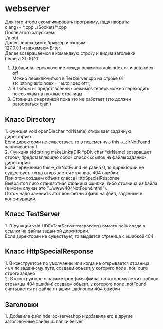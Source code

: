 # webserver
Для того чтобы скомпилировать программу, надо набрать:<br>
clang++ \*.cpp ../Sockets/\*.cpp<br>
После этого запускаем:<br>
./a.out<br>
Далее переходим в браузер и вводим:<br>
127.0.0.1 и нажимаем Enter<br>
Далее возвращаемся в командную строку и видим заголовки<br>
hemelia 21.06.21<br>
1. Добавила переключение между режимом autoindex on и autoindex off<br>
Можно переключиться в TestServer.cpp на строке 61<br>
std::string     autoindex = "autoindex off";
2. В любом из представленных режимов теперь можно переходить<br>
 по ссылкам на нужные страницы<br>
3. Страница с картинкой пока что не работает (это должен разобраться cjani)

<h2>Класс Directory</h2>
1. Функция void openDir(char *dirName) открывает заданную директорию.<br>
Если директории не существует, то в переменную this->_dirNotFound записывается 1<br>
2. Функция std::string makeLinks(DIR *pDir, char *dirName) 
возвращает строку, представляющую собой список ссылок
на файлы заданной директории. <br>
Если переменная this->_dirNotFound не равна 0, то директории не существует, тогда открывается страница 404 ошибки. <br>
При этом создаем объект класса HttpSpecialResponse<br>
Выводится либо стандартная страница ошибки, либо страница из 
файла (в моем случае это "../www/404NotFound.html"). <br>Потом надо заменить этот конкретный файл на файл, заданный в конфигурации.
<h2>Класс TestServer</h2>
1. В функции void HDE::TestServer::responder() вместо hello
создаю ссылки на файлы заданной директории. <br>
Если директории не существует, то выдается страница с ошибкой 404
<h2>Класс HttpSpecialResponse</h2>
1. В конструкторе по умолчанию или когда не открывается страница 404 по заданному пути, создаем объект, у которого поле _notFound строго задано<br>
2. В конструкторе с параметром (имя файла, по которому лежит
шаблон страницы 404 ошибки) создаем объект, у которого поле _notFound считывается из файла с нашим шаблоном 404 ошибки
<h2>Заголовки</h2>
1. Добавила файл hdelibc-server.hpp и добавила его в другие заголовочные файлы из папки Server
